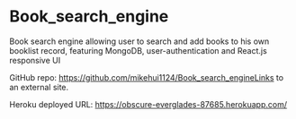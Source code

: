 # Book_search_engine

Book search engine allowing user to search and add books to his own booklist record, featuring MongoDB, user-authentication and React.js responsive UI

GitHub repo: https://github.com/mikehui1124/Book_search_engineLinks to an external site.

Heroku deployed URL:     https://obscure-everglades-87685.herokuapp.com/
